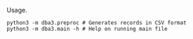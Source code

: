 
Usage.

```console
python3 -m dba3.preproc # Generates records in CSV format
python3 -m dba3.main -h # Help on running main file
```

